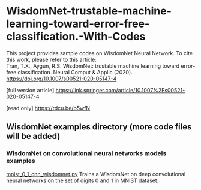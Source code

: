 # WisdomNet-trustable-machine-learning-toward-error-free-classification.-With-Codes
This project provides sample codes on WisdomNet Neural Network. 
To cite this work, please refer to this article:  
Tran, T.X., Aygun, R.S. WisdomNet: trustable machine learning toward error-free classification. Neural Comput &amp; Applic (2020). https://doi.org/10.1007/s00521-020-05147-4 

[full version article] https://link.springer.com/article/10.1007%2Fs00521-020-05147-4

[read only] https://rdcu.be/b5wfN

## WisdomNet examples directory (more code files will be added)
### WisdomNet on convolutional neural networks models examples
 [mnist_0_1_cnn_wisdomnet.py](https://github.com/Truong-X-Tran/WisdomNet-trustable-machine-learning-toward-error-free-classification.-With-Codes/blob/master/mnist_0_1_cnn_wisdomnet.py) Trains a WisdomNet on deep convolutional neural networks on the set of digits 0 and 1 in MNIST dataset.

